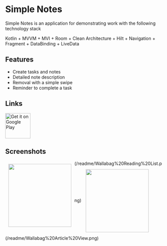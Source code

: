 
# Simple Notes

Simple Notes is an application for demonstrating work with the following technology stack

Kotlin + MVVM + MVI + Room + Clean Architecture + Hilt + Navigation + Fragment + DataBinding + LiveData

## Features

- Create tasks and notes
- Detailed note description
- Removal with a simple swipe
- Reminder to complete a task

## Links

<p align="left">
<a href="https://play.google.com/store/apps/details?id=akhtemov.vladlen.simplenotes">
    <img alt="Get it on Google Play"
        height="80"
        src="https://play.google.com/intl/en_us/badges/images/generic/en_badge_web_generic.png" />
</a> 

## Screenshots

<img src="/readme/Wallabag%20Reading%20List.png" align="left"
width="200"
    hspace="10" vspace="10">(/readme/Wallabag%20Reading%20List.png)
<img src="/readme/Wallabag%20Article%20View.png" align="center"
width="200"
    hspace="10" vspace="10">(/readme/Wallabag%20Article%20View.png)
